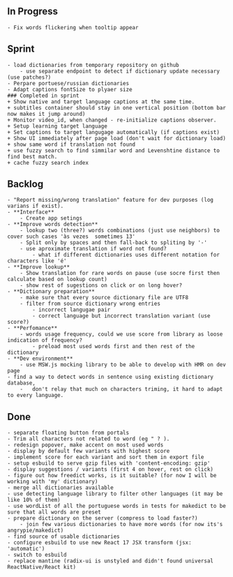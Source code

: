 ## In Progress
	- Fix words flickering when tooltip appear
## Sprint
	- load dictionaries from temporary repository on github
		- use separate endpoint to detect if dictionary update necessary (use patches?)
	- Perpare portuese/russian dictionaries
	- Adapt captions fontSize to plyaer size
	### Completed in sprint
	+ Show native and target language captions at the same time.
	+ subtitles container should stay in one vertical position (bottom bar now makes it jump around)
	+ Monitor video_id, when changed - re-initialize captions observer.
	+ Setup learning target language
	+ Set captions to target langugage automatically (if captions exist)
	+ Show UI immediately after page load (don't wait for dictionary load)
	+ show same word if translation not found
	+ use fuzzy search to find simmilar word and Levenshtine distance to find best match.
	+ cache fuzzy search index

## Backlog
	- "Report missing/wrong translation" feature for dev purposes (log varians if exist).
	- **Interface**
		- Create app setings
	- **Improve words detection**
		- lookup two (three?) words combinations (just use neighbors) to cover such cases 'às vezes  sometimes 13'
		- Split only by spaces and then fall-back to spliting by '-'
		- use aproximate translation if word not found?
			- what if different dictionaries uses different notation for characters like 'é'
	- **Improve lookup**
		- Show translation for rare words on pause (use socre first then calculate based on lookup count)
		- show rest of sugestions on click or on long hover?
	- **Dictionary preparation**
		- make sure that every source dictionary file are UTF8
		- filter from source dictionary wrong entries
			- incorrect langugae pair
			- correct language but incorrect translation variant (use score?)
	- **Perfomance**
		- words usage frequency, could we use score from library as loose indication of frequency?
			- preload most used words first and then rest of the dictionary
	- **Dev environment**
		- use MSW.js mocking library to be able to develop with HMR on dev page
	- find a way to detect words in sentence using existing dictionary database,
		-	don't relay that much on characters triming, it hard to adapt to every language.

## Done
	- separate floating button from portals
	- Trim all characters not related to word (eg " ? ).
	- redesign popover, make accent on most used words
	- display by default few variants with highest score
	- implement score for each variant and sort them in export file
	- setup esbuild to serve gzip files with 'content-encoding: gzip'
	- display suggestions / variants (first 4 on hover, rest on click)
	- figure out how freedict works, is it suitable? (for now I will be working with 'my' dictionary)
	- merge all dictionaries available
	- use detecting language library to filter other languages (it may be like 10% of them)
	- use wordList of all the portuguese words in tests for makedict to be sure that all words are preset 
	- prepare dictionary on the server (compress to load faster?)
		- join few various dictionaries to have more words (for now its's angrypie/makedict)
	- find source of usable dictionaries
	- configure esbuild to use new React 17 JSX transform (jsx: 'automatic')
	- switch to esbuild
	- replace mantine (radix-ui is unstyled and didn't found universal ReactNative/React kit)
